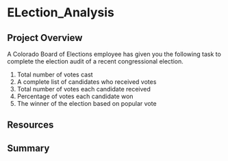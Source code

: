 # ELection_Analysis

## Project Overview
A Colorado Board of Elections employee has given you the following task to complete the election audit of a recent congressional election. 

1. Total number of votes cast
2. A complete list of candidates who received votes
3. Total number of votes each candidate received
4. Percentage of votes each candidate won
5. The winner of the election based on popular vote

## Resources
## Summary 
